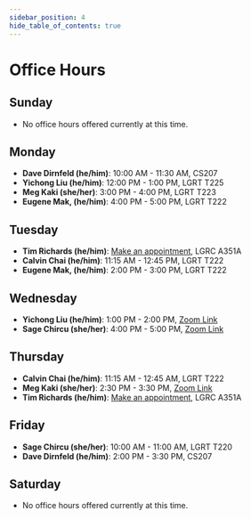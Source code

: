 ```yaml
---
sidebar_position: 4
hide_table_of_contents: true
---
```


# Office Hours

## Sunday

- No office hours offered currently at this time.

## Monday

- **Dave Dirnfeld (he/him)**: 10:00 AM - 11:30 AM, CS207
- **Yichong Liu (he/him)**:    12:00 PM -  1:00 PM, LGRT T225
- **Meg Kaki (she/her)**:      3:00 PM -  4:00 PM, LGRT T223 
- **Eugene Mak, (he/him)**:    4:00 PM -  5:00 PM,  LGRT T222

## Tuesday

- **Tim Richards (he/him)**:  [Make an appointment](https://eight-army-4c0.notion.site/Office-Hours-1debbdaf4a0f4e19b369f5c3bdca63f0), LGRC A351A
- **Calvin Chai (he/him)**:   11:15 AM - 12:45 PM, LGRT T222
- **Eugene Mak, (he/him)**:    2:00 PM -  3:00 PM, LGRT T222

## Wednesday

- **Yichong Liu (he/him)**:    1:00 PM -  2:00 PM, [Zoom Link](https://umass-amherst.zoom.us/j/95878844336)
- **Sage Chircu (she/her)**:   4:00 PM -  5:00 PM, [Zoom Link](https://umass-amherst.zoom.us/j/95878844336)

## Thursday

- **Calvin Chai (he/him)**:   11:15 AM - 12:45 AM, LGRT T222
- **Meg Kaki (she/her)**:      2:30 PM -  3:30 PM, [Zoom Link](https://umass-amherst.zoom.us/j/95878844336)
- **Tim Richards (he/him)**:  [Make an appointment](https://eight-army-4c0.notion.site/Office-Hours-1debbdaf4a0f4e19b369f5c3bdca63f0), LGRC A351A

## Friday

- **Sage Chircu (she/her)**: 10:00 AM - 11:00 AM, LGRT T220
- **Dave Dirnfeld (he/him)**: 2:00 PM -  3:30 PM, CS207

## Saturday

- No office hours offered currently at this time.
